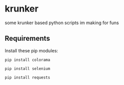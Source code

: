 # krunker

some krunker based python scripts im making for funs

## Requirements

Install these pip modules:
```
pip install colorama
```
```
pip install selenium
```
```
pip install requests
```
